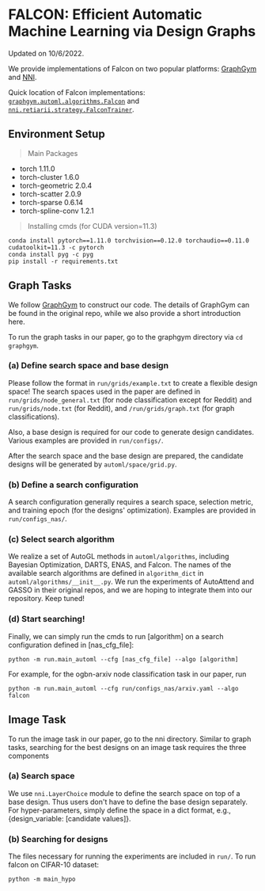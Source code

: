 # FALCON: Efficient Automatic Machine Learning via Design Graphs

Updated on 10/6/2022.

We provide implementations of Falcon on two popular platforms: [GraphGym](https://github.com/snap-stanford/GraphGym) and [NNI](https://github.com/microsoft/nni). 

Quick location of Falcon implementations: [`graphgym.automl.algorithms.Falcon`](https://anonymous.4open.science/r/Falcon/graphgym/graphgym/automl/algorithms/falcon.py) and [`nni.retiarii.strategy.FalconTrainer`](https://anonymous.4open.science/r/Falcon/nni/nni/retiarii/strategy/falcon.py).

## Environment Setup
> Main Packages

- torch                   1.11.0
- torch-cluster           1.6.0
- torch-geometric         2.0.4
- torch-scatter           2.0.9
- torch-sparse            0.6.14
- torch-spline-conv       1.2.1

> Installing cmds (for CUDA version=11.3)
```
conda install pytorch==1.11.0 torchvision==0.12.0 torchaudio==0.11.0 cudatoolkit=11.3 -c pytorch
conda install pyg -c pyg
pip install -r requirements.txt
```

## Graph Tasks 
We follow [GraphGym](https://github.com/snap-stanford/GraphGym) to construct our code. The details of GraphGym can be found in the original repo, while we also provide a short introduction here.

To run the graph tasks in our paper, go to the graphgym directory via `cd graphgym`.

### (a) Define search space and base design

Please follow the format in `run/grids/example.txt` to create a flexible design space! The search spaces used in the paper are defined in `run/grids/node_general.txt` (for node classification except for Reddit) and `run/grids/node.txt` (for Reddit), and `/run/grids/graph.txt` (for graph classifications).

Also, a base design is required for our code to generate design candidates. Various examples are provided in `run/configs/`.

After the search space and the base design are prepared, the candidate designs will be generated by `automl/space/grid.py`. 

### (b) Define a search configuration
A search configuration generally requires a search space, selection metric, and training epoch (for the designs' optimization). Examples are provided in `run/configs_nas/`.


### (c) Select search algorithm

We realize a set of AutoGL methods in `automl/algorithms`, including  Bayesian Optimization, DARTS, ENAS, and Falcon. 
The names of the available search algorithms are defined in `algorithm_dict` in `automl/algorithms/__init__.py`.
We run the experiments of AutoAttend and GASSO in their original repos, and we are hoping to integrate them into our repository. Keep tuned!

### (d) Start searching!
Finally, we can simply run the cmds to run [algorithm] on a search configuration defined in [nas_cfg_file]:
```
python -m run.main_automl --cfg [nas_cfg_file] --algo [algorithm]
```

For example, for the ogbn-arxiv node classification task in our paper, run
```
python -m run.main_automl --cfg run/configs_nas/arxiv.yaml --algo falcon
```

## Image Task
To run the image task in our paper, go to the nni directory. Similar to graph tasks, searching for the best designs on an image task requires the three components
### (a) Search space 
 
We use `nni.LayerChoice` module to define the search space on top of a base design. Thus users don't have to define the base design separately. For hyper-parameters, simply define the space in a dict format, e.g., \{design_variable: [candidate values]\}.

### (b) Searching for designs
The files necessary for running the experiments are included in `run/`. To run falcon on CIFAR-10 dataset:
```
python -m main_hypo
```

